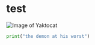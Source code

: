# test

![Image of Yaktocat](https://octodex.github.com/images/yaktocat.png)

```python
print("the demon at his worst")
```
